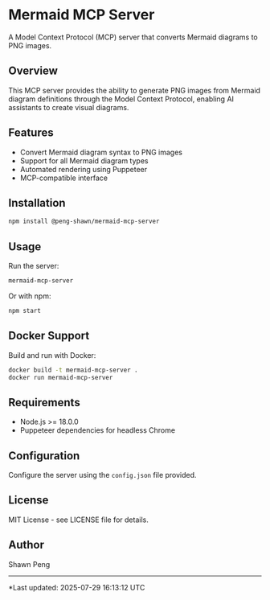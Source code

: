 # Mermaid MCP Server

A Model Context Protocol (MCP) server that converts Mermaid diagrams to PNG images.

## Overview

This MCP server provides the ability to generate PNG images from Mermaid diagram definitions through the Model Context Protocol, enabling AI assistants to create visual diagrams.

## Features

- Convert Mermaid diagram syntax to PNG images
- Support for all Mermaid diagram types
- Automated rendering using Puppeteer
- MCP-compatible interface

## Installation

```bash
npm install @peng-shawn/mermaid-mcp-server
```

## Usage

Run the server:

```bash
mermaid-mcp-server
```

Or with npm:

```bash
npm start
```

## Docker Support

Build and run with Docker:

```bash
docker build -t mermaid-mcp-server .
docker run mermaid-mcp-server
```

## Requirements

- Node.js >= 18.0.0
- Puppeteer dependencies for headless Chrome

## Configuration

Configure the server using the `config.json` file provided.

## License

MIT License - see LICENSE file for details.

## Author

Shawn Peng

---
*Last updated: 2025-07-29 16:13:12 UTC